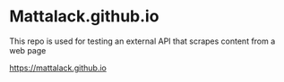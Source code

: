 # Mattalack.github.io

This repo is used for testing an external API that scrapes content from a web page

https://mattalack.github.io

